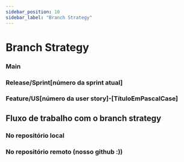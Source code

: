 ```yaml
---
sidebar_position: 10
sidebar_label: "Branch Strategy"
---
```


# Branch Strategy



### Main



### Release/Sprint[número da sprint atual]



### Feature/US[número da user story]-[TítuloEmPascalCase]



## Fluxo de trabalho com o branch strategy

### No repositório local





### No repositório remoto (nosso github :))

